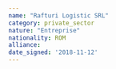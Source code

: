 ```yaml
---
name: "Rafturi Logistic SRL"
category: private_sector
nature: "Entreprise"
nationality: ROM
alliance: 
date_signed: '2018-11-12'
---
```

    